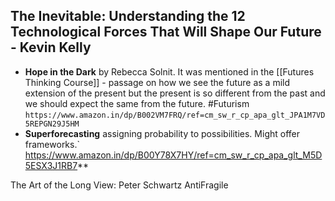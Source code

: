 **The Inevitable: Understanding the 12 Technological Forces That Will Shape Our Future** - Kevin Kelly
- 
- **Hope in the Dark** by Rebecca Solnit. It was mentioned in the [[Futures Thinking Course]] - passage on how we see the future as a mild extension of the present but the present is so different from the past and we should expect the same from the future. #Futurism  `https://www.amazon.in/dp/B002VM7FRQ/ref=cm_sw_r_cp_apa_glt_JPA1M7VD5REPGN29J5HM`
- **Superforecasting** assigning probability to possibilities. Might offer frameworks.` https://www.amazon.in/dp/B00Y78X7HY/ref=cm_sw_r_cp_apa_glt_M5D5ESX3J1RB7**


The Art of the Long View: Peter Schwartz
AntiFragile



